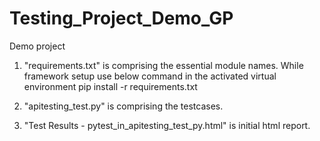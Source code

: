 # Testing_Project_Demo_GP
Demo project

1. "requirements.txt" is comprising the essential module names. While framework setup use below command in the activated virtual environment
          pip install -r requirements.txt

2. "apitesting_test.py" is comprising the testcases.

3. "Test Results - pytest_in_apitesting_test_py.html" is initial html report.
